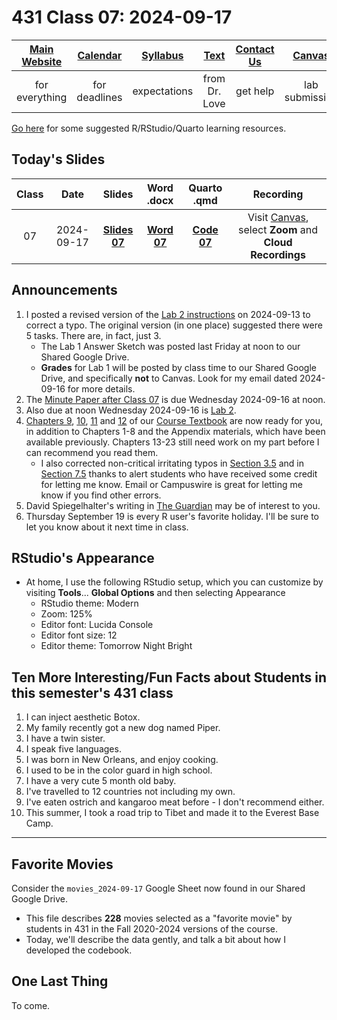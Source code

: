 # 431 Class 07: 2024-09-17

[Main Website](https://thomaselove.github.io/431-2024/) | [Calendar](https://thomaselove.github.io/431-2024/calendar.html) | [Syllabus](https://thomaselove.github.io/431-syllabus-2024/) | [Text](https://thomaselove.github.io/431-book/) | [Contact Us](https://thomaselove.github.io/431-2024/contact.html) | [Canvas](https://canvas.case.edu) | [Data and Code](https://github.com/THOMASELOVE/431-data)
:-----------: | :--------------: | :----------: | :---------: | :-------------: | :-----------: | :------------:
for everything | for deadlines | expectations | from Dr. Love | get help | lab submission | for downloads

[Go here](https://thomaselove.github.io/431-2024/resources.html) for some suggested R/RStudio/Quarto learning resources.

## Today's Slides

Class | Date | Slides | Word .docx | Quarto .qmd | Recording
:---: | :--------: | :------: | :------: | :------: | :-------------:
07 | 2024-09-17 | **[Slides 07](https://thomaselove.github.io/431-slides-2024/class07.html)** | **[Word 07](https://thomaselove.github.io/431-slides-2024/class07w.docx)** | **[Code 07](https://github.com/THOMASELOVE/431-slides-2024/blob/main/class07.qmd)** | Visit [Canvas](https://canvas.case.edu/), select **Zoom** and **Cloud Recordings**

## Announcements

1. I posted a revised version of the [Lab 2 instructions](https://github.com/THOMASELOVE/431-labs-2024/tree/main/lab2) on 2024-09-13 to correct a typo. The original version (in one place) suggested there were 5 tasks. There are, in fact, just 3.
    - The Lab 1 Answer Sketch was posted last Friday at noon to our Shared Google Drive.
    - **Grades** for Lab 1 will be posted by class time to our Shared Google Drive, and specifically **not** to Canvas. Look for my email dated 2024-09-16 for more details.
2. The [Minute Paper after Class 07](https://bit.ly/431-2024-minute-07) is due Wednesday 2024-09-16 at noon.
3. Also due at noon Wednesday 2024-09-16 is [Lab 2](https://github.com/THOMASELOVE/431-labs-2024/tree/main/lab2).
4. [Chapters 9](https://thomaselove.github.io/431-book/09_moregroups.html), [10](https://thomaselove.github.io/431-book/10_transmore.html), [11](https://thomaselove.github.io/431-book/11_association.html) and [12](https://thomaselove.github.io/431-book/12_transassoc.html) of our [Course Textbook](https://thomaselove.github.io/431-book/) are now ready for you, in addition to Chapters 1-8 and the Appendix materials, which have been available previously. Chapters 13-23 still need work on my part before I can recommend you read them.
    - I also corrected non-critical irritating typos in [Section 3.5](https://thomaselove.github.io/431-book/03_summary.html#sec-outliers) and in [Section 7.5](https://thomaselove.github.io/431-book/07_transform.html#the-logarithmic-transformation) thanks to alert students who have received some credit for letting me know. Email or Campuswire is great for letting me know if you find other errors.
5. David Spiegelhalter's writing in [The Guardian](https://www.theguardian.com/profile/david-spiegelhalter) may be of interest to you.
6. Thursday September 19 is every R user's favorite holiday. I'll be sure to let you know about it next time in class.

## RStudio's Appearance

- At home, I use the following RStudio setup, which you can customize by visiting **Tools**... **Global Options** and then selecting Appearance
    - RStudio theme: Modern
    - Zoom: 125%
    - Editor font: Lucida Console
    - Editor font size: 12
    - Editor theme: Tomorrow Night Bright

## Ten More Interesting/Fun Facts about Students in this semester's 431 class

1. I can inject aesthetic Botox.
2. My family recently got a new dog named Piper.
3. I have a twin sister.
4. I speak five languages.
5. I was born in New Orleans, and enjoy cooking.
6. I used to be in the color guard in high school.
7. I have a very cute 5 month old baby.
8. I've travelled to 12 countries not including my own.
9. I've eaten ostrich and kangaroo meat before - I don't recommend either.
10. This summer, I took a road trip to Tibet and made it to the Everest Base Camp.

----------

## Favorite Movies

Consider the `movies_2024-09-17` Google Sheet now found in our Shared Google Drive. 

- This file describes **228** movies selected as a "favorite movie" by students in 431 in the Fall 2020-2024 versions of the course.
- Today, we'll describe the data gently, and talk a bit about how I developed the codebook.

## One Last Thing

To come.
